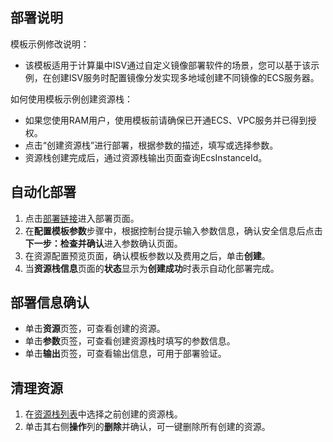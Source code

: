 ## 部署说明
模板示例修改说明：
- 该模板适用于计算巢中ISV通过自定义镜像部署软件的场景，您可以基于该示例，在创建ISV服务时配置镜像分发实现多地域创建不同镜像的ECS服务器。

如何使用模板示例创建资源栈：
- 如果您使用RAM用户，使用模板前请确保已开通ECS、VPC服务并已得到授权。
- 点击“创建资源栈”进行部署，根据参数的描述，填写或选择参数。
- 资源栈创建完成后，通过资源栈输出页面查询EcsInstanceId。

## 自动化部署
1. 点击[部署链接](https://ros.console.aliyun.com/region/stacks/create?templateUrl=https://ros-public-templates.oss-cn-hangzhou.aliyuncs.com/ros-templates/examples/isv/custom-image-ecs-datadisk.yml&hideStepRow=true&hideStackConfig=true&pageTitle=自定义镜像创建单实例ECS云服务器(添加数据盘)&isSimplified=true&balanceIntercept=true)进入部署页面。
2. 在**配置模板参数**步骤中，根据控制台提示输入参数信息，确认安全信息后点击**下一步：检查并确认**进入参数确认页面。
3. 在资源配置预览页面，确认模板参数以及费用之后，单击**创建**。
4. 当**资源栈信息**页面的**状态**显示为**创建成功**时表示自动化部署完成。

## 部署信息确认
- 单击**资源**页签，可查看创建的资源。
- 单击**参数**页签，可查看创建资源栈时填写的参数信息。
- 单击**输出**页签，可查看输出信息，可用于部署验证。

## 清理资源
1. 在[资源栈列表](https://ros.console.aliyun.com/region/stacks)中选择之前创建的资源栈。
2. 单击其右侧**操作**列的**删除**并确认，可一键删除所有创建的资源。
